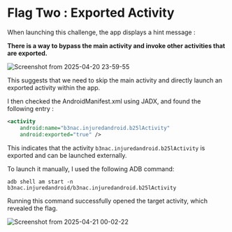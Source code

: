 # Flag Two : Exported Activity

When launching this challenge, the app displays a hint message :

**There is a way to bypass the main activity and invoke other activities that are exported.**

![Screenshot from 2025-04-20 23-59-55](https://github.com/user-attachments/assets/8dc4dcde-07c9-4f4f-a0e8-84768f1a0e2f)

This suggests that we need to skip the main activity and directly launch an exported activity within the app.

I then checked the AndroidManifest.xml using JADX, and found the following entry :

```xml
<activity
    android:name="b3nac.injuredandroid.b25lActivity"
    android:exported="true" />
```

This indicates that the activity `b3nac.injuredandroid.b25lActivity` is exported and can be launched externally.

To launch it manually, I used the following ADB command:

`adb shell am start -n b3nac.injuredandroid/b3nac.injuredandroid.b25lActivity`

Running this command successfully opened the target activity, which revealed the flag.

![Screenshot from 2025-04-21 00-02-22](https://github.com/user-attachments/assets/2c5f2e64-74bd-415d-9894-71104e174d49)
